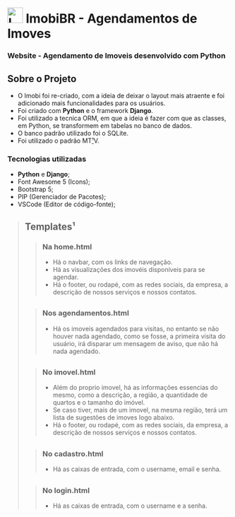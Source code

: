 <h1><img src="https://cdn.discordapp.com/attachments/897304698468565022/932425051515551764/logo.png" alt="Logo Imobi" width="35px"> ImobiBR - Agendamentos de Imoves</h1>

<h3>Website - Agendamento de Imoveis desenvolvido com Python</h3>

## Sobre o Projeto
- O Imobi foi re-criado, com a ideia de deixar o layout mais atraente e foi adicionado mais funcionalidades para os usuários.
- Foi criado com <b>Python</b> e o framework <b>Django</b>.
- Foi utilizado a tecnica ORM, em que a ideia é fazer com que as classes, em Python, se transformem em tabelas no banco de dados.
- O banco padrão utilizado foi o SQLite.
- Foi utilizado o padrão MT<a href="#template">¹</a>V.

### Tecnologias utilizadas
- **Python** e **Django**;
- Font Awesome 5 (Icons);
- Bootstrap 5;
- PIP (Gerenciador de Pacotes);
- VSCode (Editor de código-fonte);

##
> <h2 id="template">Templates¹</h2>
>
> > ### Na home.html
> > - Há o navbar, com os links de navegação.
> > - Há as visualizações dos imovéis disponíveis para se agendar.
> > - Há o footer, ou rodapé, com as redes sociais, da empresa, a descrição de nossos serviços e nossos contatos.
> ## 
> > ### Nos agendamentos.html
> > - Há os imoveis agendados para visitas, no entanto se não houver nada agendado, como se fosse, a primeira visita do usuário, irá disparar um mensagem de aviso,
que não há nada agendado.
> ## 
> > ### No imovel.html
> > - Além do proprio imovel, há as informações essencias do mesmo, como a descrição, a região, a quantidade de quartos e o tamanho do imóvel.
> > - Se caso tiver, mais de um imovel, na mesma região, terá um lista de sugestões de imoves logo abaixo.
> > - Há o footer, ou rodapé, com as redes sociais, da empresa, a descrição de nossos serviços e nossos contatos.
> ## 
> > ### No cadastro.html
> > - Há as caixas de entrada, com o username, email e senha.
> ## 
> > ### No login.html
> > - Há as caixas de entrada, com o username e a senha.
##



